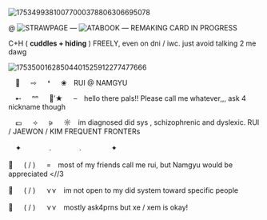 ![17534993810077000378806306695078](https://github.com/user-attachments/assets/c569ff0d-5dd8-4f3d-abaf-9ac1d27128ac)

@     ![STRAWPAGE](https://kimseowwan.straw.page)   —     ![ATABOOK](https://ruinnamgyu.atabook.org/)    —  REMAKING CARD IN PROGRESS

C+H ( **cuddles + hiding** ) FREELY, even on dni / iwc. just avoid talking 2 me dawg




![17535001628504401525912277477666](https://github.com/user-attachments/assets/35e46bb0-5961-4aec-ae5e-e9e69604b247)


 🍇   ⇨   ❛   ❀ RUI @ NAMGYU

 ➸   ⁿⁿ   🍭′★   – hello there pals!! Please call me whatever,,, ask 4 nickname though

 💷   ⟢   ⪩   ☼ im diagnosed did sys , schizophrenic and dyslexic. RUI / JAEWON / KIM FREQUENT FRONTERs

　✦    .    .     ✦

🌆 　 ( / ) 　 = most of my friends call me rui, but Namgyu would be appreciated <//3

🌆 　 ( / ) 　 ⋎⋎ im not open to my did system toward specific people

🌆 　 ( / ) 　 ⋎⋎ mostly ask4prns but xe / xem is okay!
